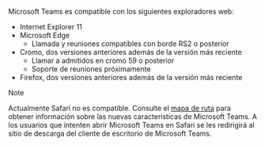 Microsoft Teams es compatible con los siguientes exploradores web: 
- Internet Explorer 11
- Microsoft Edge
  - Llamada y reuniones compatibles con borde RS2 o posterior
- Cromo, dos versiones anteriores además de la versión más reciente
  - Llamar a admitidos en cromo 59 o posterior
  - Soporte de reuniones próximamente
- Firefox, dos versiones anteriores además de la versión más reciente

> [!NOTE]
> Actualmente Safari no es compatible. Consulte el [mapa de ruta](http://aka.ms/TeamsRoadmap) para obtener información sobre las nuevas características de Microsoft Teams. A los usuarios que intenten abrir Microsoft Teams en Safari se les redirigirá al sitio de descarga del cliente de escritorio de Microsoft Teams.